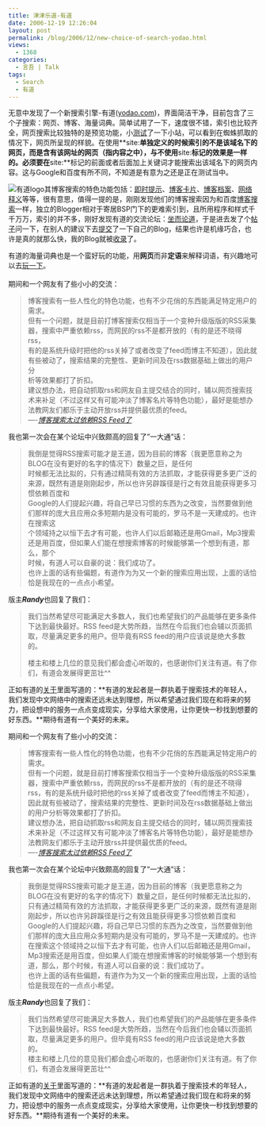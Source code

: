 ```yaml
---
title: 津津乐道-有道
date: 2006-12-19 12:26:04
layout: post
permalink: /blog/2006/12/new-choice-of-search-yodao.html
views:
  - 1368
categories:
  - 言吾 | Talk
tags:
  - Search
  - 有道
---
```

无意中发现了一个新搜索引擎-有道(<a href="http://www.yodao.com/" title="有道搜索" target="_blank">yodao.com</a>)，界面简洁干净，目前包含了三个子搜索：网页、博客、海量词典。简单试用了一下，速度很不错，索引也比较齐全，网页搜索比较独特的是预览功能，小<a href="http://www.yodao.com/search?lq=site%3Awww.zhu8.net&#038;ue=utf8&#038;keyfrom=web.bottom&#038;q=site%3Awww.zhu8.net+zhu8" title="site:www.zhu8.net zhu8 - 有道搜索" target="_blank">测试</a>了一下小站，可以看到在蜘蛛抓取的情况下，网页所呈现的样貌。在使用**site:**单独定义的时候索引的不是该域名下的网页，而是含有该网址的网页（指内容之中），与不使用**site:**标记的效果是一样的。必须要在**site:**标记的前面或者后面加上关键词才能搜索出该域名下的网页内容。这与Google和百度有所不同，不知道是有意为之还是正在测试当中。

<img src="http://junnie.3322.org/images/zhu8.net/yodao.gif" title="有道logo" alt="有道logo" style="float: left;" />其博客搜索的特色功能包括：<a href="http://www.yodao.com/help/websearch/features/002/" target="_blank">即时提示</a>、<a href="http://www.yodao.com/help/blogsearch/features/001/" target="_blank">博客卡片</a>、<a href="http://www.yodao.com/help/blogsearch/features/002/" target="_blank">博客档案</a>、<a href="http://www.yodao.com/help/dict/features/001/" target="_blank">网络释义</a>等等，很有意思，值得一提的是，刚刚发现他们的博客搜索因为和百度<a href="http://blogsearch.baidu.com/" title="百度博客搜索" target="_blank">博客搜索</a>一样，独立的Blogger相对于寄居BSP门下的更难索引到，且所用程序和样式千千万万，索引的并不多，刚好发现有道的交流论坛：<a href="http://u.yodao.com/" title="坐而论道" target="_blank">坐而论道</a>，于是进去发了个<a href="http://u.yodao.com/viewthread.php?tid=229&#038;extra=page%3D1" target="_blank">帖子</a>问一下，在别人的建议下去<a href="http://tellbot.yodao.com/report?type=BLOG" title="有道登录您的网站" target="_blank">提交</a>了一下自己的Blog，结果也许是机缘巧合，也许是真的就那么快，我的Blog就被<a href="http://blog.yodao.com/search?q=zhu8&#038;t=a&#038;keyfrom=blog.bar" title="zhu8 - 有道博客搜索" target="_blank">收录</a>了。

有道的海量词典也是一个蛮好玩的功能，用**网页**而非**定语**来解释词语，有兴趣地可以去<a href="http://www.yodao.com/help/dict/features/001/" target="_blank">玩一下</a>。  
<span id="more-49"></span>  
期间和一个网友有了些小小的交流：

> 博客搜索有一些人性化的特色功能，也有不少花俏的东西能满足特定用户的需求。  
> 但有一个问题，就是目前打博客搜索仅相当于一个变种升级版版的RSS采集器，搜索中严重依赖rss，而网民的rss不是都开放的（有的是还不晓得rss，  
> 有的是系统升级时把他的rss关掉了或者改变了feed而博主不知道），因此就有些被动了，搜索结果的完整性、更新时间及在rss数据基础上做出的用户分  
> 析等效果都打了折扣。  
> 建议想办法，把自动抓取rss和网友自主提交结合的同时，辅以网页搜索技术来补足（不过这样又有可能冲淡了博客名片等特色功能），最好是能想办法教网友们都乐于主动开放rss并提供最优质的feed。  
> &#8212;-*<a href="http://u.yodao.com/viewthread.php?tid=240&#038;extra=page%3D1" title="博客搜索太过依赖RSS Feed了" target="_blank">博客搜索太过依赖RSS Feed了</a>*

我也第一次会在某个论坛中兴致颇高的回复了&#8221;一大通&#8221;话：

> 我倒是觉得RSS搜索可能才是王道，因为目前的博客（我更愿意称之为BLOG在没有更好的名字的情况下）数量之巨，是任何  
> 时候都无法比拟的，只有通过精简有效的方法抓取，才能获得更多更广泛的来源，既然有道是刚刚起步，所以也许另辟蹊径是行之有效且能获得更多习惯依赖百度和  
> Google的人们提起兴趣，将自己早已习惯的东西为之改变，当然要做到他们那样的庞大且应用众多短期内是没有可能的，罗马不是一天建成的。也许在搜索这  
> 个领域持之以恒下去才有可能，也许人们以后邮箱还是用Gmail，Mp3搜索还是用百度，但如果人们能在想搜索博客的时候能够第一个想到有道，那么，那个  
> 时候，有道人可以自豪的说：我们成功了。  
> 也许上面的话有些偏题，有道作为为又一个新的搜索应用出现，上面的话恰恰是我现在的一点点小希望。

版主***Randy***也回复了我们：

> 我们当然希望尽可能满足大多数人，我们也希望我们的产品能够在更多条件下达到最快最好。RSS feed是大势所趋，当然在今后我们也会辅以页面抓取，尽量满足更多的用户。但毕竟有RSS feed的用户应该说是绝大多数的。
> 
> 楼主和楼上几位的意见我们都会虚心听取的，也感谢你们关注有道。有了你们，有道会发展得更茁壮^^

正如有道的<a href="http://www.yodao.com/about/index.html" title="关于有道" target="_blank">关于</a>里面写道的：**有道的发起者是一群执着于搜索技术的年轻人，我们发现中文网络中的搜索还远未达到理想，所以希望通过我们现在和将来的努力，把设想中的服务一点点变成现实，分享给大家使用，让你更快一秒找到想要的好东西。**期待有道有一个美好的未来。

<!--more-->

  
期间和一个网友有了些小小的交流：

> 博客搜索有一些人性化的特色功能，也有不少花俏的东西能满足特定用户的需求。  
> 但有一个问题，就是目前打博客搜索仅相当于一个变种升级版版的RSS采集器，搜索中严重依赖rss，而网民的rss不是都开放的（有的是还不晓得rss，有的是系统升级时把他的rss关掉了或者改变了feed而博主不知道），因此就有些被动了，搜索结果的完整性、更新时间及在rss数据基础上做出的用户分析等效果都打了折扣。  
> 建议想办法，把自动抓取rss和网友自主提交结合的同时，辅以网页搜索技术来补足（不过这样又有可能冲淡了博客名片等特色功能），最好是能想办法教网友们都乐于主动开放rss并提供最优质的feed。  
> &#8212;-*<a href="http://u.yodao.com/viewthread.php?tid=240&#038;extra=page%3D1" title="博客搜索太过依赖RSS Feed了" target="_blank">博客搜索太过依赖RSS Feed了</a>*

我也第一次会在某个论坛中兴致颇高的回复了&#8221;一大通&#8221;话：

> 我倒是觉得RSS搜索可能才是王道，因为目前的博客（我更愿意称之为BLOG在没有更好的名字的情况下）数量之巨，是任何时候都无法比拟的，只有通过精简有效的方法抓取，才能获得更多更广泛的来源，既然有道是刚刚起步，所以也许另辟蹊径是行之有效且能获得更多习惯依赖百度和Google的人们提起兴趣，将自己早已习惯的东西为之改变，当然要做到他们那样的庞大且应用众多短期内是没有可能的，罗马不是一天建成的。也许在搜索这个领域持之以恒下去才有可能，也许人们以后邮箱还是用Gmail，Mp3搜索还是用百度，但如果人们能在想搜索博客的时候能够第一个想到有道，那么，那个时候，有道人可以自豪的说：我们成功了。  
> 也许上面的话有些偏题，有道作为为又一个新的搜索应用出现，上面的话恰恰是我现在的一点点小希望。

版主***Randy***也回复了我们：

> 我们当然希望尽可能满足大多数人，我们也希望我们的产品能够在更多条件下达到最快最好。RSS feed是大势所趋，当然在今后我们也会辅以页面抓取，尽量满足更多的用户。但毕竟有RSS feed的用户应该说是绝大多数的。  
> 楼主和楼上几位的意见我们都会虚心听取的，也感谢你们关注有道。有了你们，有道会发展得更茁壮^^

正如有道的<a href="http://www.yodao.com/about/index.html" title="关于有道" target="_blank">关于</a>里面写道的：**有道的发起者是一群执着于搜索技术的年轻人，我们发现中文网络中的搜索还远未达到理想，所以希望通过我们现在和将来的努力，把设想中的服务一点点变成现实，分享给大家使用，让你更快一秒找到想要的好东西。**期待有道有一个美好的未来。